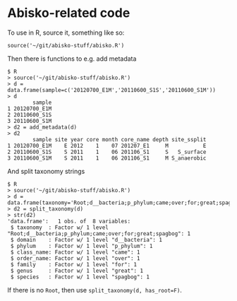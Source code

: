 # Abisko-related code

To use in R, source it, something like so:
```
source('~/git/abisko-stuff/abisko.R')
```

Then there is functions to e.g. add metadata
```
$ R
> source('~/git/abisko-stuff/abisko.R')
> d = data.frame(sample=c('20120700_E1M','20110600_S1S','20110600_S1M'))
> d
        sample
1 20120700_E1M
2 20110600_S1S
3 20110600_S1M
> d2 = add_metadata(d)
> d2
        sample site year core month core_name depth site_ssplit
1 20120700_E1M    E 2012    1    07 201207_E1     M           E
2 20110600_S1S    S 2011    1    06 201106_S1     S   S_surface
3 20110600_S1M    S 2011    1    06 201106_S1     M S_anaerobic
```

And split taxonomy strings
```
$ R
> source('~/git/abisko-stuff/abisko.R')
> d = data.frame(taxonomy='Root;d__bacteria;p_phylum;came;over;for;great;spagbog')
> d2 = split_taxonomy(d)
> str(d2)
'data.frame':	1 obs. of  8 variables:
 $ taxonomy  : Factor w/ 1 level "Root;d__bacteria;p_phylum;came;over;for;great;spagbog": 1
 $ domain    : Factor w/ 1 level "d__bacteria": 1
 $ phylum    : Factor w/ 1 level "p_phylum": 1
 $ class_name: Factor w/ 1 level "came": 1
 $ order_name: Factor w/ 1 level "over": 1
 $ family    : Factor w/ 1 level "for": 1
 $ genus     : Factor w/ 1 level "great": 1
 $ species   : Factor w/ 1 level "spagbog": 1
```
If there is no `Root`, then use `split_taxonomy(d, has_root=F)`.

